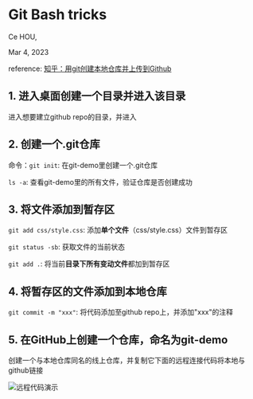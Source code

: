 # Git Bash tricks

Ce HOU,

Mar 4, 2023

reference: [知乎：用git创建本地仓库并上传到Github](https://zhuanlan.zhihu.com/p/43225311)

## 1. 进入桌面创建一个目录并进入该目录
进入想要建立github repo的目录，并进入



## 2. 创建一个.git仓库

命令：`git init`:  在git-demo里创建一个.git仓库

`ls -a`: 查看git-demo里的所有文件，验证仓库是否创建成功

## 3. 将文件添加到暂存区

`git add css/style.css`: 添加**单个文件**（css/style.css）文件到暂存区

`git status -sb`: 获取文件的当前状态

`git add .`: 将当前**目录下所有变动文件**都加到暂存区

## 4. 将暂存区的文件添加到本地仓库

`git commit -m "xxx"`: 将代码添加至github repo上，并添加"xxx"的注释

## 5. 在GitHub上创建一个仓库，命名为git-demo

创建一个与本地仓库同名的线上仓库，并复制它下面的远程连接代码将本地与github链接

![远程代码演示](https://pic4.zhimg.com/v2-4737360fa603c5709b3d3ab131012083_r.jpg "远程代码演示")
